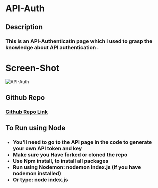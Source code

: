 # API-Auth

## Description
<h3>This is an API-Authenticatin page which i used to grasp the knowledge about API authentication .</h3>

# Screen-Shot
![API-Auth](https://github.com/onosejoor/API/assets/156698969/1ac9f874-438d-4a57-be96-b51d70ada976)

## Github Repo

### <a href="https://github.com/onosejoor/API">Github Repo Link</a>

## To Run using Node

<ul>
  <h3>
  <li>You'll need to go to the API page in the code to generate your own API token and key</li>
  <li>Make sure you Have forked or cloned the repo</li>
    <li>Use Npm install, to install all packages</li>
    <li>Run using Nodemon: nodemon index.js (if you have nodemon installed)</li>
    <li>Or type: node index.js</li> </h3>
</ul>
